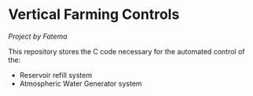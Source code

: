 # Vertical Farming Controls
*Project by Fatema*


This repository stores the C code necessary for the automated control of the:
  - Reservoir refill system
  - Atmospheric Water Generator system
